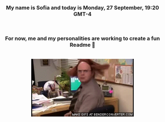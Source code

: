 


<div align="center">
<h3 >My name is Sofia and today is Monday, 27 September, 19:20 GMT-4</h3><br>
<h3 >For now, me and my personalities are working to create a fun Readme 👋
</h3><br>
<img src='img/dwight.gif' alt='working...'/>
</div>
